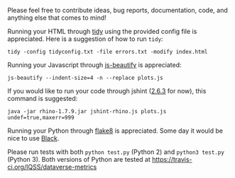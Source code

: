 Please feel free to contribute ideas, bug reports, documentation, code, and anything else that comes to mind!

Running your HTML through [tidy][] using the provided config file is appreciated. Here is a suggestion of how to run `tidy`:

    tidy -config tidyconfig.txt -file errors.txt -modify index.html

Running your Javascript through [js-beautify][] is appreciated:

    js-beautify --indent-size=4 -n --replace plots.js

If you would like to run your code through jshint ([2.6.3][] for now), this command is suggested:

    java -jar rhino-1.7.9.jar jshint-rhino.js plots.js undef=true,maxerr=999

Running your Python through [flake8][] is appreciated. Some day it would be nice to use [Black][].

Please run tests with both `python test.py` (Python 2) and `python3 test.py` (Python 3). Both versions of Python are tested at https://travis-ci.org/IQSS/dataverse-metrics

[tidy]: http://www.html-tidy.org
[js-beautify]: https://pypi.org/project/jsbeautifier/
[2.6.3]: https://github.com/jshint/jshint/issues/2308
[flake8]: https://pypi.org/project/flake8/
[Black]: https://github.com/ambv/black
